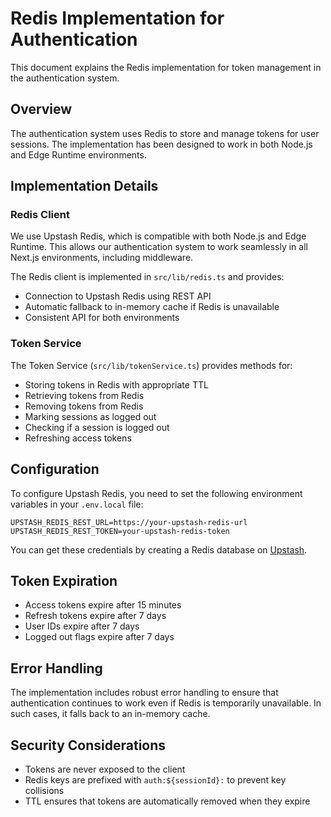 # Redis Implementation for Authentication

This document explains the Redis implementation for token management in the authentication system.

## Overview

The authentication system uses Redis to store and manage tokens for user sessions. The implementation has been designed to work in both Node.js and Edge Runtime environments.

## Implementation Details

### Redis Client

We use Upstash Redis, which is compatible with both Node.js and Edge Runtime. This allows our authentication system to work seamlessly in all Next.js environments, including middleware.

The Redis client is implemented in `src/lib/redis.ts` and provides:

- Connection to Upstash Redis using REST API
- Automatic fallback to in-memory cache if Redis is unavailable
- Consistent API for both environments

### Token Service

The Token Service (`src/lib/tokenService.ts`) provides methods for:

- Storing tokens in Redis with appropriate TTL
- Retrieving tokens from Redis
- Removing tokens from Redis
- Marking sessions as logged out
- Checking if a session is logged out
- Refreshing access tokens

## Configuration

To configure Upstash Redis, you need to set the following environment variables in your `.env.local` file:

```
UPSTASH_REDIS_REST_URL=https://your-upstash-redis-url
UPSTASH_REDIS_REST_TOKEN=your-upstash-redis-token
```

You can get these credentials by creating a Redis database on [Upstash](https://upstash.com/).

## Token Expiration

- Access tokens expire after 15 minutes
- Refresh tokens expire after 7 days
- User IDs expire after 7 days
- Logged out flags expire after 7 days

## Error Handling

The implementation includes robust error handling to ensure that authentication continues to work even if Redis is temporarily unavailable. In such cases, it falls back to an in-memory cache.

## Security Considerations

- Tokens are never exposed to the client
- Redis keys are prefixed with `auth:${sessionId}:` to prevent key collisions
- TTL ensures that tokens are automatically removed when they expire
